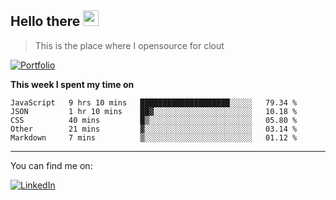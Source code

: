 <h2>Hello there <img src="https://camo.githubusercontent.com/2019d90b5d6b109833b6e130852e36fce013bb14/68747470733a2f2f63756c746f667468657061727479706172726f742e636f6d2f706172726f74732f68642f6c6170746f705f706172726f742e676966" width="25px"></h2>

>This is the place where I opensource for clout

[![Portfolio](https://img.shields.io/badge/web-portfolio-black)](https://izqalan.github.io/?utm_source=github&utm_medium=social&utm_campaign=portfolio)

**This week I spent my time on**
<!--START_SECTION:waka-->
```text
JavaScript   9 hrs 10 mins   ████████████████████░░░░░   79.34 % 
JSON         1 hr 10 mins    ██▓░░░░░░░░░░░░░░░░░░░░░░   10.18 % 
CSS          40 mins         █▒░░░░░░░░░░░░░░░░░░░░░░░   05.80 % 
Other        21 mins         ▓░░░░░░░░░░░░░░░░░░░░░░░░   03.14 % 
Markdown     7 mins          ▒░░░░░░░░░░░░░░░░░░░░░░░░   01.12 % 
```
<!--END_SECTION:waka-->
___

You can find me on:

[![LinkedIn](https://img.omvr.io/linkedin.svg)](https://www.linkedin.com/in/izqalan/)
